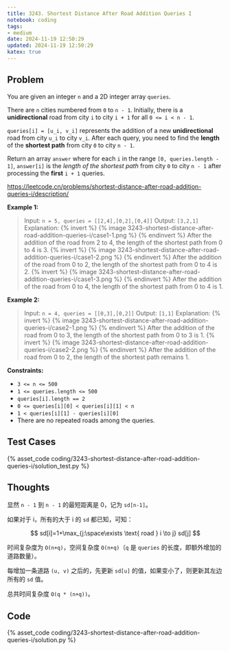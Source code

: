 ```yaml
---
title: 3243. Shortest Distance After Road Addition Queries I
notebook: coding
tags:
- medium
date: 2024-11-19 12:50:29
updated: 2024-11-19 12:50:29
katex: true
---
```

## Problem

You are given an integer `n` and a 2D integer array `queries`.

There are `n` cities numbered from `0` to `n - 1`. Initially, there is a **unidirectional** road from city `i` to city `i + 1` for all `0 <= i < n - 1`.

`queries[i] = [u_i, v_i]` represents the addition of a new **unidirectional** road from city `u_i` to city `v_i`. After each query, you need to find the **length** of the **shortest path** from city `0` to city `n - 1`.

Return an array `answer` where for each `i` in the range `[0, queries.length - 1]`, `answer[i]` is the _length of the shortest path_ from city `0` to city `n - 1` after processing the **first** `i + 1` queries.

<https://leetcode.cn/problems/shortest-distance-after-road-addition-queries-i/description/>

**Example 1:**

> Input: `n = 5, queries = [[2,4],[0,2],[0,4]]`
> Output: `[3,2,1]`
> Explanation:
> {% invert %}
{% image 3243-shortest-distance-after-road-addition-queries-i/case1-1.png %}
{% endinvert %}
> After the addition of the road from 2 to 4, the length of the shortest path from 0 to 4 is 3.
> {% invert %}
{% image 3243-shortest-distance-after-road-addition-queries-i/case1-2.png %}
{% endinvert %}
> After the addition of the road from 0 to 2, the length of the shortest path from 0 to 4 is 2.
> {% invert %}
{% image 3243-shortest-distance-after-road-addition-queries-i/case1-3.png %}
{% endinvert %}
> After the addition of the road from 0 to 4, the length of the shortest path from 0 to 4 is 1.

**Example 2:**

> Input: `n = 4, queries = [[0,3],[0,2]]`
> Output: `[1,1]`
> Explanation:
> {% invert %}
{% image 3243-shortest-distance-after-road-addition-queries-i/case2-1.png %}
{% endinvert %}
> After the addition of the road from 0 to 3, the length of the shortest path from 0 to 3 is 1.
> {% invert %}
{% image 3243-shortest-distance-after-road-addition-queries-i/case2-2.png %}
{% endinvert %}
> After the addition of the road from 0 to 2, the length of the shortest path remains 1.

**Constraints:**

- `3 <= n <= 500`
- `1 <= queries.length <= 500`
- `queries[i].length == 2`
- `0 <= queries[i][0] < queries[i][1] < n`
- `1 < queries[i][1] - queries[i][0]`
- There are no repeated roads among the queries.

## Test Cases

{% asset_code coding/3243-shortest-distance-after-road-addition-queries-i/solution_test.py %}

## Thoughts

显然 `n - 1` 到 `n - 1` 的最短距离是 0，记为 `sd[n-1]`。

如果对于 i，所有的大于 i 的 `sd` 都已知，可知：

$$
sd[i]=1+\max_{j:\space\exists \text{ road } i \to j} sd[j]
$$

时间复杂度为 `O(n+q)`，空间复杂度 `O(n+q)`（`q` 是 `queries` 的长度，即额外增加的道路数量）。

每增加一条道路 `(u, v)` 之后的，先更新 `sd[u]` 的值，如果变小了，则更新其左边所有的 `sd` 值。

总共时间复杂度 `O(q * (n+q))`。

## Code

{% asset_code coding/3243-shortest-distance-after-road-addition-queries-i/solution.py %}
